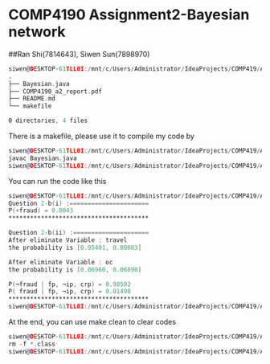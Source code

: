 # COMP4190 Assignment2-Bayesian network
##Ran Shi(7814643), Siwen Sun(7898970)

```asm
siwen@DESKTOP-61TLL0I:/mnt/c/Users/Administrator/IdeaProjects/COMP419/A2$ tree
.
├── Bayesian.java
├── COMP4190_a2_report.pdf
├── README.md
└── makefile

0 directories, 4 files
```
There is a makefile, please use it to compile my code by
```asm
siwen@DESKTOP-61TLL0I:/mnt/c/Users/Administrator/IdeaProjects/COMP419/A2$ make
javac Bayesian.java
siwen@DESKTOP-61TLL0I:/mnt/c/Users/Administrator/IdeaProjects/COMP419/A2$
```

You can run the code like this
```asm
siwen@DESKTOP-61TLL0I:/mnt/c/Users/Administrator/IdeaProjects/COMP419/A2$ java Bayesian
Question 2-b(i) :======================
P(+fraud) = 0.0043
***************************************

Question 2-b(ii) :=====================
After eliminate Variable : travel
the probability is [0.05401, 0.00083]

After eliminate Variable : oc
the probability is [0.06960, 0.06890]

P(¬fraud | fp, ¬ip, crp) = 0.98502
P( fraud | fp, ¬ip, crp) = 0.01498
***************************************
siwen@DESKTOP-61TLL0I:/mnt/c/Users/Administrator/IdeaProjects/COMP419/A2$
```

At the end, you can use make clean to clear codes
```asm
siwen@DESKTOP-61TLL0I:/mnt/c/Users/Administrator/IdeaProjects/COMP419/A2$ make clean
rm -f *.class
siwen@DESKTOP-61TLL0I:/mnt/c/Users/Administrator/IdeaProjects/COMP419/A2$
```